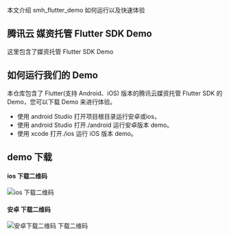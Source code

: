 本文介绍 smh_flutter_demo 如何运行以及快速体验

## 腾讯云 媒资托管 Flutter SDK Demo

这里包含了媒资托管 Flutter SDK Demo

## 如何运行我们的 Demo
本仓库包含了 Flutter(支持 Android、iOS) 版本的腾讯云媒资托管 Flutter SDK 的 Demo，您可以下载 Demo 来进行体验。
* 使用 android Studio 打开项目根目录运行安卓或ios，
* 使用 android Studio 打开./android 运行安卓版本 demo。
* 使用 xcode 打开./ios 运行 iOS 版本 demo。

## demo 下载
#### ios 下载二维码
![ios 下载二维码](https://smh-sdk-doc-1253960454.cos.ap-guangzhou.myqcloud.com/flutter_api_doc/ios.png)

#### 安卓 下载二维码
![安卓下载二维码 下载二维码](https://smh-sdk-doc-1253960454.cos.ap-guangzhou.myqcloud.com/flutter_api_doc/android.png)
